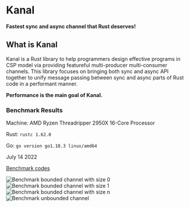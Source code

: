 # Kanal
**Fastest sync and async channel that Rust deserves!**

## What is Kanal
Kanal is a Rust library to help programmers design effective programs in CSP model via providing featureful multi-producer multi-consumer channels.
This library focuses on bringing both sync and async API together to unify message passing between sync and async parts of Rust code in a performant manner.

**Performance is the main goal of Kanal.**

### Benchmark Results

Machine: AMD Ryzen Threadripper 2950X 16-Core Processor

Rust: `rustc 1.62.0`

Go: `go version go1.18.3 linux/amd64`

July 14 2022

[Benchmark codes](https://github.com/fereidani/rust-channel-benchmarks)

![Benchmark bounded channel with size 0](https://i.imgur.com/vEBirUw.png)
![Benchmark bounded channel with size 1](https://i.imgur.com/iDETIAK.png)
![Benchmark bounded channel with size n](https://i.imgur.com/qdjXzyh.png)
![Benchmark unbounded channel](https://i.imgur.com/idxEm3k.png)